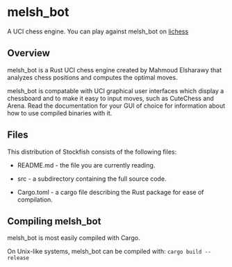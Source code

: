 # melsh_bot
A UCI chess engine.
You can play against melsh_bot on [lichess](https://lichess.org/@/melsh_bot)

## Overview

melsh_bot is a Rust UCI chess engine created by Mahmoud Elsharawy that analyzes chess positions and computes the optimal moves.

melsh_bot is compatable with UCI graphical user interfaces which display a chessboard and to make it easy to input moves, such as CuteChess and Arena.
Read the documentation for your GUI of choice for information about how to use compiled binaries with it.

## Files

This distribution of Stockfish consists of the following files:

  * README.md - the file you are currently reading.

  * src - a subdirectory containing the full source code.

  * Cargo.toml - a cargo file describing the Rust package for ease of compilation.

## Compiling melsh_bot

melsh_bot is most easily compiled with Cargo.

On Unix-like systems, melsh_bot can be compiled with: `cargo build --release`
